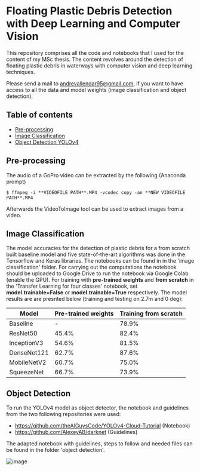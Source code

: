 # Floating Plastic Debris Detection with Deep Learning and Computer Vision
This repository comprises all the code and notebooks that I used for the content of my MSc thesis. The content revolves around the detection of floating plastic debris in waterways with computer vision and deep learning techniques.

Please send a mail to andrevallendar95@gmail.com, if you want to have access to all the data and model weights (image classification and object detection).

## Table of contents
* [Pre-processing](#Pre-processing)
* [Image Classification](#Image-Classification)
* [Object Detection YOLOv4](#Object-Detection)
	
## Pre-processing
The audio of a GoPro video can be extracted by the following (Anaconda prompt)

```
$ ffmpeg -i **VIDEOFILE PATH**.MP4 -vcodec copy -an **NEW VIDEOFILE PATH**.MP4
```
Afterwards the VideoToImage tool can be used to extract images from a video. 

## Image Classification
The model accuracies for the detection of plastic debris for a from scratch built baseline model and five state-of-the-art algorithms was done in the Tensorflow and Keras libraries. The notebooks can be found in in the 'image classification' folder. For carrying out the computations the notebook should be uploaded to Google Drive to run the notebook via Google Colab (enable the GPU). 
For training with **pre-trained weights** and **from scratch** in the 'Transfer Learning for four classes' notebook, set **model.trainable=False** or **model.trainable=True** respectively. 
The model results are are presnted below (training and testing on 2.7m and 0 deg):


| Model      | Pre-trained weights | Training from scratch |
| ---------- | ------------------- | -------------------   |
| Baseline   | 		-          |		78.9%      |
| ResNet50   | 		45.4%      |		82.4%	   |
| InceptionV3| 		54.6%      |		81.5%	   |
| DenseNet121| 		62.7%      |		87.6%      |
| MobileNetV2| 		60.7%      |		75.0%      |
| SqueezeNet | 		66.7%      |		73.9%      |

## Object Detection

To run the YOLOv4 model as object detector, the notebook and guidelines from the two following repositories were used:

* https://github.com/theAIGuysCode/YOLOv4-Cloud-Tutorial (Notebook)
* https://github.com/AlexeyAB/darknet (Guidelines)

The adapted notebook with guidelines, steps to follow and needed files can be found in the folder 'object detection'. 

![image](https://user-images.githubusercontent.com/85031780/120117964-4a3e9980-c190-11eb-906b-0631b72fd441.png)

